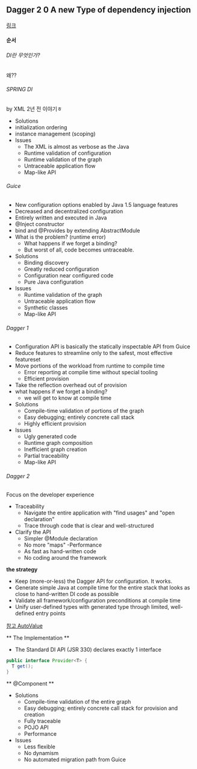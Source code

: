 ## Dagger 2 0 A new Type of dependency injection

[링크](https://www.youtube.com/watch?v=oK_XtfXPkqw)


#### 순서
###### DI란 무엇인가?
왜??
###### SPRING DI
by XML 2년 전 이야기ㅎ
-  Solutions
  - initialization ordering
  - instance management (scoping)
- Issues
  - The XML is almost as verbose as the Java
  - Runtime validation of configuration
  - Runtime validation of the graph
  - Untraceable application flow
  - Map-like API

###### Guice
- New configuration options enabled by Java 1.5 language features
- Decreased and decentralized configuration
- Entirely written and executed in Java
- @Inject constructor
- bind and @Provides by extending AbstractModule
- What is the problem? (runtime error)
  - What happens if we forget a binding?
  - But worst of all, code becomes untraceable.
- Solutions
  - Binding discovery
  - Greatly reduced configuration
  - Configuration near configured code
  - Pure Java configuration
- Issues
  - Runtime validation of the graph
  - Untraceable application flow
  - Synthetic classes
  - Map-like API

###### Dagger 1
- Configuration API is basically the statically inspectable API from Guice
- Reduce features to streamline only to the safest, most effective featureset
- Move portions of the workload from runtime to compile time
  - Error reporting at complie time without special tooling
  - Efficient provision
- Take the reflection overhead out of provision
- what happens if we forget a binding?
  - we will get to know at compile time
- Solutions
  - Compile-time validation of portions of the graph
  - Easy debugging; entirely concrete call stack
  - Highly efficient provision
- Issues
  - Ugly generated code
  - Runtime graph composition
  - Inefficient graph creation
  - Partial traceability
  - Map-like API

###### Dagger 2
  Focus on the developer experience
  - Traceability
    - Navigate the entire application with "find usages" and "open declaration"
    - Trace through code that is clear and well-structured
  - Clarify the API
    - Simpler @Module declaration
    - No more "maps"
  -Performance
    - As fast as hand-written code
    - No coding around the framework

**the strategy**
- Keep (more-or-less) the Dagger API for configuration. It works.
- Generate simple Java at compile time for the entire stack that looks as close to hand-written DI code as possible
- Validate all framework/configuration preconditions at compile time
- Unify user-defined types with generated type through limited, well-defined entry points

[참고 AutoValue](https://github.com/google/auto/blob/master/value/userguide/index.md)

** The Implementation **
- The Standard DI API (JSR 330) declares exactly 1 interface
``` java
public interface Provider<T> {
  T get();
}
```

** @Component **

- Solutions
  - Compile-time validation of the entire graph
  - Easy debugging; entirely concrete call stack for provision and creation
  - Fully traceable
  - POJO API
  - Performance
- Issues
  - Less flexible
  - No dynamism
  - No automated migration path from Guice

